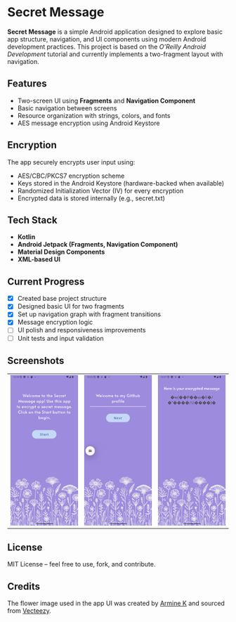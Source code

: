 # Secret Message

**Secret Message** is a simple Android application designed to explore basic app structure, navigation, and UI components using modern Android development practices. This project is based on the *O’Reilly Android Development* tutorial and currently implements a two-fragment layout with navigation.

## Features

- Two-screen UI using **Fragments** and **Navigation Component**
- Basic navigation between screens
- Resource organization with strings, colors, and fonts
- AES message encryption using Android Keystore

## Encryption
The app securely encrypts user input using:

- AES/CBC/PKCS7 encryption scheme
- Keys stored in the Android Keystore (hardware-backed when available)
- Randomized Initialization Vector (IV) for every encryption
- Encrypted data is stored internally (e.g., secret.txt)

## Tech Stack

- **Kotlin**
- **Android Jetpack (Fragments, Navigation Component)**
- **Material Design Components**
- **XML-based UI**

## Current Progress

- [x] Created base project structure
- [x] Designed basic UI for two fragments
- [x] Set up navigation graph with fragment transitions
- [x] Message encryption logic
- [ ] UI polish and responsiveness improvements
- [ ] Unit tests and input validation

## Screenshots

<table>
  <tr>
    <td><img src="fragment_welcome.png" width="300"/></td>
    <td><img src="fragment_message.png" width="300"/></td>
    <td><img src="fragment_encrypt.png" width="300"/></td>
  </tr>
</table>

## License
MIT License – feel free to use, fork, and contribute.

## Credits

The flower image used in the app UI was created by [Armine K](https://www.vecteezy.com/members/arnanami6308088) and sourced from [Vecteezy](https://www.vecteezy.com/).
